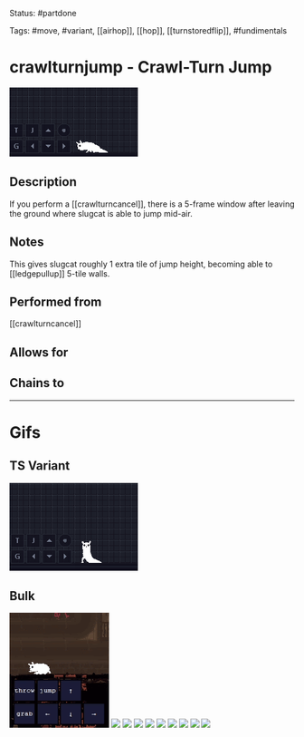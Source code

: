 Status: #partdone

Tags: #move, #variant, [[airhop]], [[hop]], [[turnstoredflip]], #fundimentals

# crawlturnjump - Crawl-Turn Jump
<img src=https://raw.githubusercontent.com/LauraHannah44/Rain-World-Movement/main/Files/crawlturnjump_header.gif>

## Description
If you perform a [[crawlturncancel]], there is a 5-frame window after leaving the ground where slugcat is able to jump mid-air.

## Notes
This gives slugcat roughly 1 extra tile of jump height, becoming able to [[ledgepullup]] 5-tile walls.

## Performed from
[[crawlturncancel]]

## Allows for


## Chains to


___
# Gifs
## TS Variant
<img src=https://raw.githubusercontent.com/LauraHannah44/Rain-World-Movement/main/Files/crawlturnjump_TS.gif>

## Bulk
<img src=https://raw.githubusercontent.com/LauraHannah44/Rain-World-Movement/main/Files/crawlturnjump_0.gif>

<img src=https://raw.githubusercontent.com/LauraHannah44/Rain-World-Movement/main/Files/crawlturnjump_1.gif>

<img src=https://raw.githubusercontent.com/LauraHannah44/Rain-World-Movement/main/Files/crawlturnjump_2.gif>

<img src=https://raw.githubusercontent.com/LauraHannah44/Rain-World-Movement/main/Files/crawlturnjump_3.gif>

<img src=https://raw.githubusercontent.com/LauraHannah44/Rain-World-Movement/main/Files/crawlturnjump_4.gif>

<img src=https://raw.githubusercontent.com/LauraHannah44/Rain-World-Movement/main/Files/crawlturnjump_5.gif>

<img src=https://raw.githubusercontent.com/LauraHannah44/Rain-World-Movement/main/Files/crawlturnjump_6.gif>

<img src=https://raw.githubusercontent.com/LauraHannah44/Rain-World-Movement/main/Files/crawlturnjump_7.gif>

<img src=https://raw.githubusercontent.com/LauraHannah44/Rain-World-Movement/main/Files/crawlturnjump_8.gif>

<img src=https://raw.githubusercontent.com/LauraHannah44/Rain-World-Movement/main/Files/crawlturnjump_9.gif>
